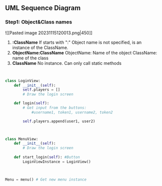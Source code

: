 ## UML Sequence Diagram

### Step1: Object&Class names
![[Pasted image 20231115120013.png|450]]
1) **:ClassName**
	If starts with ":" Object name is not specified, is an instance of the ClassName.
2) **ObjectName:ClassName**
	ObjectName: Name of the object
	ClassName: name of the class
3) **ClassName**
	No instance. Can only call static methods


```python


class LoginView:
	def __init__(self):
		self.players = []
		# Draw the login screen

	def login(self):
		# Get input from the buttons: 
			#username1, token1, username2, token2

		self.players.append(user1, user2)
		


class MenuView:
	def __init__(self):
		# Draw the login screen
		
	def start_login(self): #Button
		LoginViewInstance = LoginView()

	

Menu = menu() # Get new menu instance





```